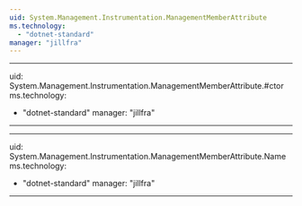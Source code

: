 ```yaml
---
uid: System.Management.Instrumentation.ManagementMemberAttribute
ms.technology: 
  - "dotnet-standard"
manager: "jillfra"
---
```


---
uid: System.Management.Instrumentation.ManagementMemberAttribute.#ctor
ms.technology: 
  - "dotnet-standard"
manager: "jillfra"
---

---
uid: System.Management.Instrumentation.ManagementMemberAttribute.Name
ms.technology: 
  - "dotnet-standard"
manager: "jillfra"
---
